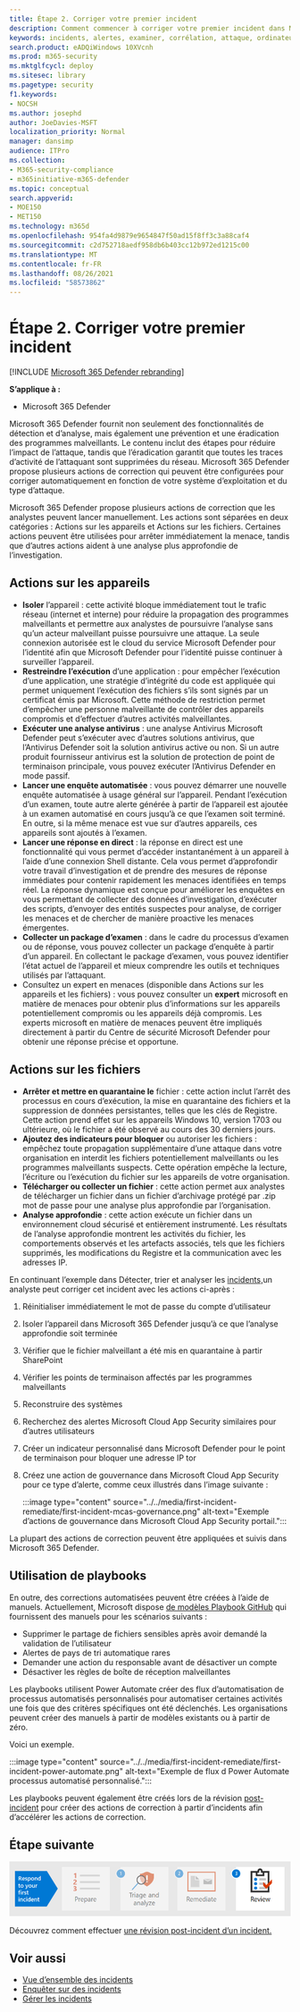 ```yaml
---
title: Étape 2. Corriger votre premier incident
description: Comment commencer à corriger votre premier incident dans Microsoft 365 Defender.
keywords: incidents, alertes, examiner, corrélation, attaque, ordinateurs, appareils, utilisateurs, identités, identité, boîte aux lettres, courrier électronique, 365, microsoft, m365, réponse aux incidents, cyber-attaque
search.product: eADQiWindows 10XVcnh
ms.prod: m365-security
ms.mktglfcycl: deploy
ms.sitesec: library
ms.pagetype: security
f1.keywords:
- NOCSH
ms.author: josephd
author: JoeDavies-MSFT
localization_priority: Normal
manager: dansimp
audience: ITPro
ms.collection:
- M365-security-compliance
- m365initiative-m365-defender
ms.topic: conceptual
search.appverid:
- MOE150
- MET150
ms.technology: m365d
ms.openlocfilehash: 954fa4d9879e9654847f50ad15f8ff3c3a88caf4
ms.sourcegitcommit: c2d752718aedf958db6b403cc12b972ed1215c00
ms.translationtype: MT
ms.contentlocale: fr-FR
ms.lasthandoff: 08/26/2021
ms.locfileid: "58573862"
---
```

# <a name="step-2-remediate-your-first-incident"></a>Étape 2. Corriger votre premier incident

[!INCLUDE [Microsoft 365 Defender rebranding](../includes/microsoft-defender.md)]

**S’applique à :**
- Microsoft 365 Defender

Microsoft 365 Defender fournit non seulement des fonctionnalités de détection et d’analyse, mais également une prévention et une éradication des programmes malveillants. Le contenu inclut des étapes pour réduire l’impact de l’attaque, tandis que l’éradication garantit que toutes les traces d’activité de l’attaquant sont supprimées du réseau.  Microsoft 365 Defender propose plusieurs actions de correction qui [](m365d-autoir.md) peuvent être configurées pour corriger automatiquement en fonction de votre système d’exploitation et du type d’attaque.

Microsoft 365 Defender propose plusieurs actions de correction que les analystes peuvent lancer manuellement. Les actions sont séparées en deux catégories : Actions sur les appareils et Actions sur les fichiers. Certaines actions peuvent être utilisées pour arrêter immédiatement la menace, tandis que d’autres actions aident à une analyse plus approfondie de l’investigation.

## <a name="actions-on-devices"></a>Actions sur les appareils

- **Isoler** l’appareil : cette activité bloque immédiatement tout le trafic réseau (internet et interne) pour réduire la propagation des programmes malveillants et permettre aux analystes de poursuivre l’analyse sans qu’un acteur malveillant puisse poursuivre une attaque. La seule connexion autorisée est le cloud du service Microsoft Defender pour l’identité afin que Microsoft Defender pour l’identité puisse continuer à surveiller l’appareil. 
- **Restreindre l’exécution** d’une application : pour empêcher l’exécution d’une application, une stratégie d’intégrité du code est appliquée qui permet uniquement l’exécution des fichiers s’ils sont signés par un certificat émis par Microsoft. Cette méthode de restriction permet d’empêcher une personne malveillante de contrôler des appareils compromis et d’effectuer d’autres activités malveillantes.
- **Exécuter une analyse antivirus** : une analyse Antivirus Microsoft Defender peut s’exécuter avec d’autres solutions antivirus, que l’Antivirus Defender soit la solution antivirus active ou non. Si un autre produit fournisseur antivirus est la solution de protection de point de terminaison principale, vous pouvez exécuter l’Antivirus Defender en mode passif.
- **Lancer une enquête automatisée** : vous pouvez démarrer une nouvelle enquête automatisée à usage général sur l’appareil. Pendant l’exécution d’un examen, toute autre alerte générée à partir de l’appareil est ajoutée à un examen automatisé en cours jusqu’à ce que l’examen soit terminé. En outre, si la même menace est vue sur d’autres appareils, ces appareils sont ajoutés à l’examen.
- **Lancer une réponse en direct** : la réponse en direct est une fonctionnalité qui vous permet d’accéder instantanément à un appareil à l’aide d’une connexion Shell distante. Cela vous permet d’approfondir votre travail d’investigation et de prendre des mesures de réponse immédiates pour contenir rapidement les menaces identifiées en temps réel. La réponse dynamique est conçue pour améliorer les enquêtes en vous permettant de collecter des données d’investigation, d’exécuter des scripts, d’envoyer des entités suspectes pour analyse, de corriger les menaces et de chercher de manière proactive les menaces émergentes.
- **Collecter un package d’examen** : dans le cadre du processus d’examen ou de réponse, vous pouvez collecter un package d’enquête à partir d’un appareil. En collectant le package d’examen, vous pouvez identifier l’état actuel de l’appareil et mieux comprendre les outils et techniques utilisés par l’attaquant. 
- Consultez un expert en menaces (disponible dans Actions sur les appareils et les fichiers) : vous pouvez consulter un **expert** microsoft en matière de menaces pour obtenir plus d’informations sur les appareils potentiellement compromis ou les appareils déjà compromis. Les experts microsoft en matière de menaces peuvent être impliqués directement à partir du Centre de sécurité Microsoft Defender pour obtenir une réponse précise et opportune. 

## <a name="actions-on-files"></a>Actions sur les fichiers

- **Arrêter et mettre en quarantaine le** fichier : cette action inclut l’arrêt des processus en cours d’exécution, la mise en quarantaine des fichiers et la suppression de données persistantes, telles que les clés de Registre. Cette action prend effet sur les appareils Windows 10, version 1703 ou ultérieure, où le fichier a été observé au cours des 30 derniers jours. 
- **Ajoutez des indicateurs pour bloquer** ou autoriser les fichiers : empêchez toute propagation supplémentaire d’une attaque dans votre organisation en interdit les fichiers potentiellement malveillants ou les programmes malveillants suspects. Cette opération empêche la lecture, l’écriture ou l’exécution du fichier sur les appareils de votre organisation.
- **Télécharger ou collecter un fichier** : cette action permet aux analystes de télécharger un fichier dans un fichier d’archivage protégé par .zip mot de passe pour une analyse plus approfondie par l’organisation.
- **Analyse approfondie** : cette action exécute un fichier dans un environnement cloud sécurisé et entièrement instrumenté. Les résultats de l’analyse approfondie montrent les activités du fichier, les comportements observés et les artefacts associés, tels que les fichiers supprimés, les modifications du Registre et la communication avec les adresses IP. 

En continuant l’exemple dans Détecter, trier et analyser les [incidents,](first-incident-analyze.md#analyze-your-first-incident)un analyste peut corriger cet incident avec les actions ci-après :

1. Réinitialiser immédiatement le mot de passe du compte d’utilisateur
2. Isoler l’appareil dans Microsoft 365 Defender jusqu’à ce que l’analyse approfondie soit terminée
3. Vérifier que le fichier malveillant a été mis en quarantaine à partir SharePoint
4. Vérifier les points de terminaison affectés par les programmes malveillants
5. Reconstruire des systèmes
6. Recherchez des alertes Microsoft Cloud App Security similaires pour d’autres utilisateurs
7. Créer un indicateur personnalisé dans Microsoft Defender pour le point de terminaison pour bloquer une adresse IP tor
8. Créez une action de gouvernance dans Microsoft Cloud App Security pour ce type d’alerte, comme ceux illustrés dans l’image suivante :

   :::image type="content" source="../../media/first-incident-remediate/first-incident-mcas-governance.png" alt-text="Exemple d’actions de gouvernance dans Microsoft Cloud App Security portail."::: 
 
La plupart des actions de correction peuvent être appliquées et suivis dans Microsoft 365 Defender. 

## <a name="using-playbooks"></a>Utilisation de playbooks

En outre, des corrections automatisées peuvent être créées à l’aide de manuels. Actuellement, Microsoft dispose [de modèles Playbook GitHub](https://github.com/microsoft/Microsoft-Cloud-App-Security/tree/master/Playbooks) qui fournissent des manuels pour les scénarios suivants :

- Supprimer le partage de fichiers sensibles après avoir demandé la validation de l’utilisateur
- Alertes de pays de tri automatique rares
- Demander une action du responsable avant de désactiver un compte
- Désactiver les règles de boîte de réception malveillantes

Les playbooks utilisent Power Automate créer des flux d’automatisation de processus automatisés personnalisés pour automatiser certaines activités une fois que des critères spécifiques ont été déclenchés. Les organisations peuvent créer des manuels à partir de modèles existants ou à partir de zéro. 

Voici un exemple.
 
:::image type="content" source="../../media/first-incident-remediate/first-incident-power-automate.png" alt-text="Exemple de flux d Power Automate processus automatisé personnalisé."::: 
 
Les playbooks peuvent également être créés lors de la révision [post-incident](first-incident-post.md) pour créer des actions de correction à partir d’incidents afin d’accélérer les actions de correction. 

## <a name="next-step"></a>Étape suivante

[![Étape 3 : Découvrez comment effectuer une révision post-incident d’un incident.](../../media/first-incident-overview/first-incident-path-step3.png)](first-incident-post.md)

Découvrez comment effectuer [une révision post-incident d’un incident.](first-incident-post.md)

## <a name="see-also"></a>Voir aussi

- [Vue d’ensemble des incidents](incidents-overview.md)
- [Enquêter sur des incidents](investigate-incidents.md)
- [Gérer les incidents](manage-incidents.md)
